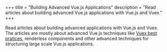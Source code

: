 +++
title = "Building Advanced Vue.js Applications"
description = "Read articles about building advanced Vue.js applications with Vue.js and Vuex."
+++

Read articles about building advanced applications with Vue.js and Vuex. The articles are mostly about advanced Vue.js techniques like [Vuex best pratices](https://markus.oberlehner.net/blog/how-to-structure-a-complex-vuex-store/), renderless components and other advanced techniques for structuring large scale Vue.js applications.
